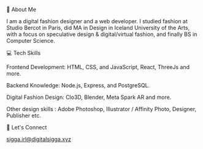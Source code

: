 🌟 About Me

I am a digital fashion designer and a web developer. I studied fashion at Studio Bercot in Paris, did MA in Design in Iceland University of the Arts,  with a focus on speculative design & digital/virtual fashion, and finally BS in Computer Science. 

💻 Tech Skills

Frontend Development: HTML, CSS, and JavaScript, React, ThreeJs and more.

Backend Knowledge: Node.js, Express, and PostgreSQL. 

Digital Fashion Design: Clo3D, Blender, Meta Spark AR and more. 

Other design skills : Adobe Photoshop, Illustrator / Affinity Photo, Designer, Publisher etc. 

🔗 Let's Connect

sigga.irl@digitalsigga.xyz
